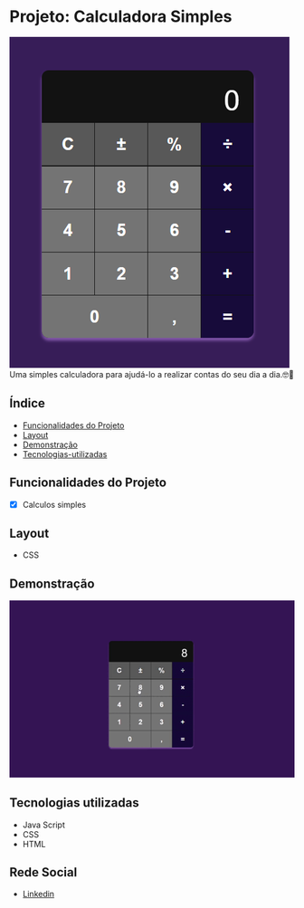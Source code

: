 # Projeto: Calculadora Simples
![LabelCalculadora](/assets/Calculadora.png)
Uma simples calculadora para ajudá-lo a realizar contas do seu dia a dia.🤓🧮

## Índice
- <a href="#Funcionalidades">Funcionalidades do Projeto</a>
- <a href="#Layout">Layout<a>
- <a href="#Demonstração">Demonstração<a>
- <a href="#Tecnologias utilizadas">Tecnologias-utilizadas<a>

## Funcionalidades do Projeto
- [x] Calculos simples

## Layout
- CSS

## Demonstração
![Link demonstração](/assets/Calculadora.gif)

## Tecnologias utilizadas
- Java Script
- CSS
- HTML

## Rede Social
- <a href="https://www.linkedin.com/in/luan-estifer-rodrigues-pereira-7577a2285/" target="_blank">Linkedin<a>

